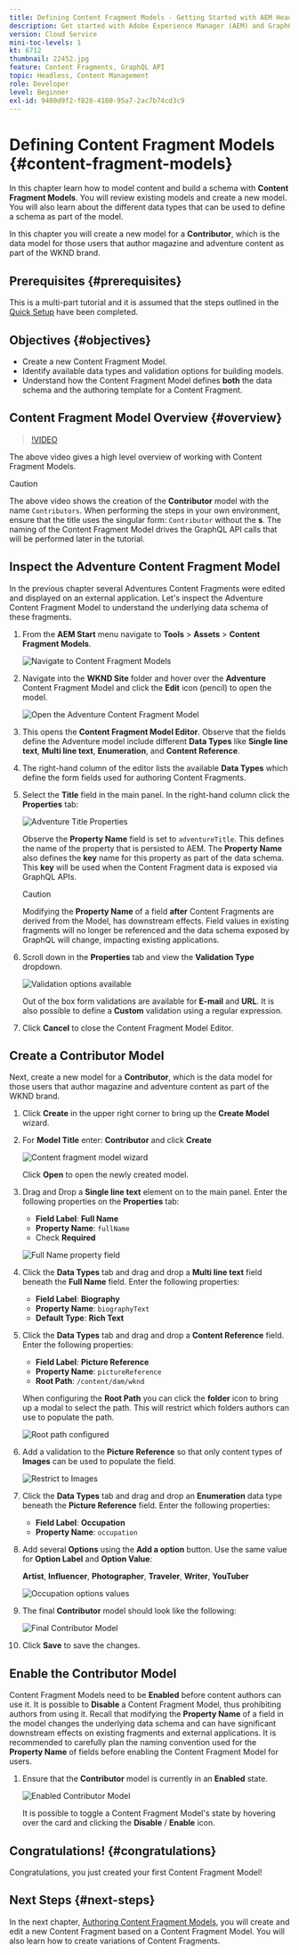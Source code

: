 ```yaml
---
title: Defining Content Fragment Models - Getting Started with AEM Headless - GraphQL
description: Get started with Adobe Experience Manager (AEM) and GraphQL. Learn how to model content and build a schema with Content Fragment Models in AEM. Review existing models and create a new model. Learn about the different data types that can be used to define a schema.
version: Cloud Service
mini-toc-levels: 1
kt: 6712
thumbnail: 22452.jpg
feature: Content Fragments, GraphQL API
topic: Headless, Content Management
role: Developer
level: Beginner
exl-id: 9400d9f2-f828-4180-95a7-2ac7b74cd3c9
---
```

# Defining Content Fragment Models {#content-fragment-models}

In this chapter learn how to model content and build a schema with **Content Fragment Models**. You will review existing models and create a new model. You will also learn about the different data types that can be used to define a schema as part of the model.

In this chapter you will create a new model for a **Contributor**, which is the data model for those users that author magazine and adventure content as part of the WKND brand.

## Prerequisites {#prerequisites}

This is a multi-part tutorial and it is assumed that the steps outlined in the [Quick Setup](../quick-setup/local-sdk.md) have been completed.

## Objectives {#objectives}

* Create a new Content Fragment Model.
* Identify available data types and validation options for building models.
* Understand how the Content Fragment Model defines **both** the data schema and the authoring template for a Content Fragment.

## Content Fragment Model Overview {#overview}

>[!VIDEO](https://video.tv.adobe.com/v/22452/?quality=12&learn=on)

The above video gives a high level overview of working with Content Fragment Models.

>[!CAUTION]
>
> The above video shows the creation of the **Contributor** model with the name `Contributors`. When performing the steps in your own environment, ensure that the title uses the singular form: `Contributor` without the **s**. The naming of the Content Fragment Model drives the GraphQL API calls that will be performed later in the tutorial.

## Inspect the Adventure Content Fragment Model

In the previous chapter several Adventures Content Fragments were edited and displayed on an external application. Let's inspect the Adventure Content Fragment Model to understand the underlying data schema of these fragments.

1. From the **AEM Start** menu navigate to **Tools** > **Assets** > **Content Fragment Models**.

    ![Navigate to Content Fragment Models](assets/content-fragment-models/content-fragment-model-navigation.png)

1. Navigate into the **WKND Site** folder and hover over the **Adventure** Content Fragment Model and click the **Edit** icon (pencil) to open the model.

    ![Open the Adventure Content Fragment Model](assets/content-fragment-models/adventure-content-fragment-edit.png)

1. This opens the **Content Fragment Model Editor**. Observe that the fields define the Adventure model include different **Data Types** like **Single line text**, **Multi line text**, **Enumeration**, and **Content Reference**.

1. The right-hand column of the editor lists the  available **Data Types** which define the form fields used for authoring Content Fragments.

1. Select the **Title** field in the main panel. In the right-hand column click the **Properties** tab:

    ![Adventure Title Properties](assets/content-fragment-models/adventure-title-properties-tab.png)

    Observe the **Property Name** field is set to `adventureTitle`. This defines the name of the property that is persisted to AEM. The **Property Name** also defines the **key** name for this property as part of the data schema. This **key** will be used when the Content Fragment data is exposed via GraphQL APIs.

    >[!CAUTION]
    >
    > Modifying the **Property Name** of a field **after** Content Fragments are derived from the Model, has downstream effects. Field values in existing fragments will no longer be referenced and the data schema exposed by GraphQL will change, impacting existing applications.

1. Scroll down in the **Properties** tab and view the **Validation Type** dropdown.

    ![Validation options available](assets/content-fragment-models/validation-options-available.png)

    Out of the box form validations are available for **E-mail** and **URL**. It is also possible to define a **Custom** validation using a regular expression.

1. Click **Cancel** to close the Content Fragment Model Editor.

## Create a Contributor Model

Next, create a new model for a **Contributor**, which is the data model for those users that author magazine and adventure content as part of the WKND brand.

1. Click **Create** in the upper right corner to bring up the **Create Model** wizard.
1. For **Model Title** enter: **Contributor** and click **Create**

    ![Content fragment model wizard](assets/content-fragment-models/content-fragment-model-wizard.png)

    Click **Open** to open the newly created model.

1. Drag and Drop a **Single line text** element on to the main panel. Enter the following properties on the **Properties** tab:

    * **Field Label**: **Full Name**
    * **Property Name**: `fullName`
    * Check **Required**

    ![Full Name property field](assets/content-fragment-models/full-name-property-field.png)

1. Click the **Data Types** tab and drag and drop a **Multi line text** field beneath the **Full Name** field. Enter the following properties:

    * **Field Label**: **Biography**
    * **Property Name**: `biographyText`
    * **Default Type**: **Rich Text**

1. Click the **Data Types** tab and drag and drop a **Content Reference** field. Enter the following properties:

    * **Field Label**: **Picture Reference**
    * **Property Name**: `pictureReference`
    * **Root Path**: `/content/dam/wknd`

    When configuring the **Root Path** you can click the **folder** icon to bring up a modal to select the path. This will restrict which folders authors can use to populate the path.

    ![Root path configured](assets/content-fragment-models/root-path-configure.png)

1. Add a validation to the **Picture Reference** so that only content types of **Images** can be used to populate the field.

    ![Restrict to Images](assets/content-fragment-models/picture-reference-content-types.png)

1. Click the **Data Types** tab and drag and drop an **Enumeration**  data type beneath the **Picture Reference** field. Enter the following properties:

    * **Field Label**: **Occupation**
    * **Property Name**: `occupation`

1. Add several **Options** using the **Add a option** button. Use the same value for **Option Label** and **Option Value**:

    **Artist**, **Influencer**, **Photographer**, **Traveler**, **Writer**, **YouTuber**

    ![Occupation options values](assets/content-fragment-models/occupation-options-values.png)

1. The final **Contributor** model should look like the following:

    ![Final Contributor Model](assets/content-fragment-models/final-contributor-model.png)

1. Click **Save** to save the changes.

## Enable the Contributor Model

Content Fragment Models need to be **Enabled** before content authors can use it. It is possible to **Disable** a Content Fragment Model, thus prohibiting authors from using it. Recall that modifying the **Property Name** of a field in the model changes the underlying data schema and can have significant downstream effects on existing fragments and external applications. It is recommended to carefully plan the naming convention used for the **Property Name** of fields before enabling the Content Fragment Model for users.

1. Ensure that the **Contributor** model is currently in an **Enabled** state.

     ![Enabled Contributor Model](assets/content-fragment-models/enable-contributor-model.png)

     It is possible to toggle a Content Fragment Model's state by hovering over the card and clicking the **Disable** / **Enable** icon.

## Congratulations! {#congratulations}

Congratulations, you just created your first Content Fragment Model!

## Next Steps {#next-steps}

In the next chapter, [Authoring Content Fragment Models](author-content-fragments.md), you will create and edit a new Content Fragment based on a Content Fragment Model. You will also learn how to create variations of Content Fragments.
